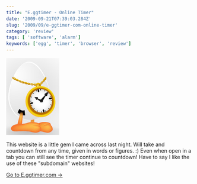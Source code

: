 ```yaml
---
title: "E.ggtimer - Online Timer"
date: '2009-09-21T07:39:03.284Z'
slug: '2009/09/e-ggtimer-com-online-timer'
category: 'review'
tags: [ 'software', 'alarm']
keywords: ['egg', 'timer', 'browser', 'review']
---
```


![eggtimer.jpg](images/eggtimer.jpg)

This website is a little gem I came across last night. Will take and countdown from any time, given in words or figures. :) Even when open in a tab you can still see the timer continue to countdown! Have to say I like the use of these "subdomain" websites!

[Go to E.ggtimer.com ->](https://e.ggtimer.com/)